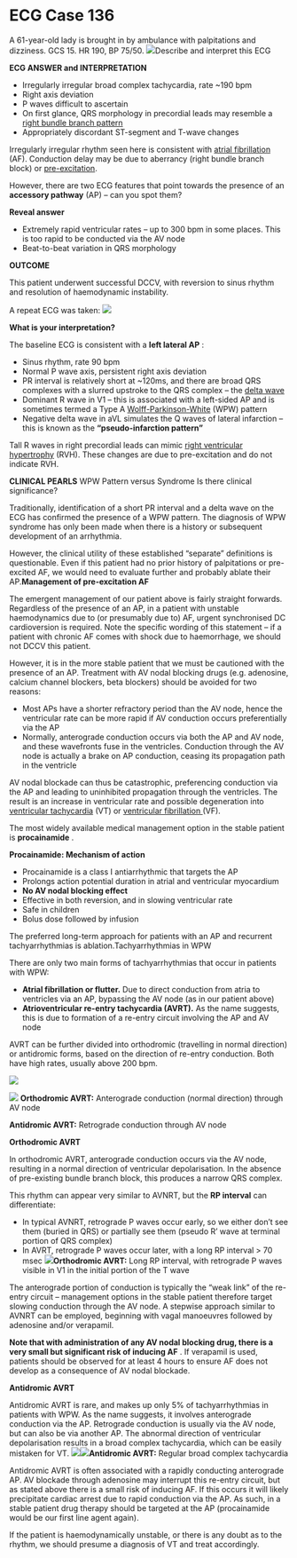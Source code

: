 # ECG Case 136


A 61-year-old lady is brought in by ambulance with palpitations and dizziness. GCS 15. HR 190, BP 75/50.
![](https://litfl.com/wp-content/uploads/2021/11/ECG-Case-136-1.png)Describe and interpret this ECG

**ECG ANSWER and INTERPRETATION** 

- Irregularly irregular broad complex tachycardia, rate ~190 bpm
- Right axis deviation
- P waves difficult to ascertain
- On first glance, QRS morphology in precordial leads may resemble a [right bundle branch pattern](https://litfl.com/right-bundle-branch-block-rbbb-ecg-library/)
- Appropriately discordant ST-segment and T-wave changes


Irregularly irregular rhythm seen here is consistent with [atrial fibrillation](https://litfl.com/atrial-fibrillation-ecg-library/) (AF). Conduction delay may be due to aberrancy (right bundle branch block) or [pre-excitation](https://litfl.com/pre-excitation-syndromes-ecg-library/).


However, there are two ECG features that point towards the presence of an **accessory pathway**  (AP) – can you spot them?

**Reveal answer** 

- Extremely rapid ventricular rates – up to 300 bpm in some places. This is too rapid to be conducted via the AV node
- Beat-to-beat variation in QRS morphology

**OUTCOME** 


This patient underwent successful DCCV, with reversion to sinus rhythm and resolution of haemodynamic instability.


A repeat ECG was taken:
![](https://litfl.com/wp-content/uploads/2021/11/ECG-Case-136-2.1.png)

**What is your interpretation?** 


The baseline ECG is consistent with a **left lateral AP** :

- Sinus rhythm, rate 90 bpm
- Normal P wave axis, persistent right axis deviation
- PR interval is relatively short at ~120ms, and there are broad QRS complexes with a slurred upstroke to the QRS complex – the [delta wave](https://litfl.com/delta-wave-ecg-library/)
- Dominant R wave in V1 – this is associated with a left-sided AP and is sometimes termed a Type A [Wolff-Parkinson-White](https://litfl.com/pre-excitation-syndromes-ecg-library/) (WPW) pattern
- Negative delta wave in aVL simulates the Q waves of lateral infarction – this is known as the **“pseudo-infarction pattern”** 


Tall R waves in right precordial leads can mimic [right ventricular hypertrophy](https://litfl.com/right-ventricular-hypertrophy-rvh-ecg-library/) (RVH). These changes are due to pre-excitation and do not indicate RVH.

**CLINICAL PEARLS** WPW Pattern versus Syndrome
Is there clinical significance?


Traditionally, identification of a short PR interval and a delta wave on the ECG has confirmed the presence of a WPW pattern. The diagnosis of WPW syndrome has only been made when there is a history or subsequent development of an arrhythmia.


However, the clinical utility of these established “separate” definitions is questionable. Even if this patient had no prior history of palpitations or pre-excited AF, we would need to evaluate further and probably ablate their AP.**Management of pre-excitation AF** 


The emergent management of our patient above is fairly straight forwards. Regardless of the presence of an AP, in a patient with unstable haemodynamics due to (or presumably due to) AF, urgent synchronised DC cardioversion is required. Note the specific wording of this statement – if a patient with chronic AF comes with shock due to haemorrhage, we should not DCCV this patient.


However, it is in the more stable patient that we must be cautioned with the presence of an AP. Treatment with AV nodal blocking drugs (e.g. adenosine, calcium channel blockers, beta blockers) should be avoided for two reasons:

- Most APs have a shorter refractory period than the AV node, hence the ventricular rate can be more rapid if AV conduction occurs preferentially via the AP
- Normally, anterograde conduction occurs via both the AP and AV node, and these wavefronts fuse in the ventricles. Conduction through the AV node is actually a brake on AP conduction, ceasing its propagation path in the ventricle


AV nodal blockade can thus be catastrophic, preferencing conduction via the AP and leading to uninhibited propagation through the ventricles. The result is an increase in ventricular rate and possible degeneration into [ventricular tachycardia](https://litfl.com/ventricular-tachycardia-monomorphic-ecg-library/) (VT) or [ventricular fibrillation ](https://litfl.com/ventricular-fibrillation-vf-ecg-library/)(VF).


The most widely available medical management option in the stable patient is **procainamide** .

**Procainamide: Mechanism of action** 

- Procainamide is a class I antiarrhythmic that targets the AP
- Prolongs action potential duration in atrial and ventricular myocardium
- **No AV nodal blocking effect** 
- Effective in both reversion, and in slowing ventricular rate
- Safe in children
- Bolus dose followed by infusion


The preferred long-term approach for patients with an AP and recurrent tachyarrhythmias is ablation.Tachyarrhythmias in WPW


There are only two main forms of tachyarrhythmias that occur in patients with WPW:

- **Atrial fibrillation or flutter.**  Due to direct conduction from atria to ventricles via an AP, bypassing the AV node (as in our patient above)
- **Atrioventricular re-entry tachycardia (AVRT).**  As the name suggests, this is due to formation of a re-entry circuit involving the AP and AV node


AVRT can be further divided into orthodromic (travelling in normal direction) or antidromic forms, based on the direction of re-entry conduction. Both have high rates, usually above 200 bpm.

![](https://litfl.com/wp-content/uploads/2018/08/orthodromic-antidromic-atrioventricular-re-entrant-tachycardia.png)

![](https://litfl.com/wp-content/uploads/2018/08/orthodromic-antidromic-atrioventricular-re-entrant-tachycardia.png)
**Orthodromic AVRT:**  Anterograde conduction (normal direction) through AV node

**Antidromic AVRT:**  Retrograde conduction through AV node



**Orthodromic AVRT** 


In orthodromic AVRT, anterograde conduction occurs via the AV node, resulting in a normal direction of ventricular depolarisation. In the absence of pre-existing bundle branch block, this produces a narrow QRS complex.


This rhythm can appear very similar to AVNRT, but the **RP interval**  can differentiate:

- In typical AVNRT, retrograde P waves occur early, so we either don’t see them (buried in QRS) or partially see them (pseudo R’ wave at terminal portion of QRS complex)
- In AVRT, retrograde P waves occur later, with a long RP interval > 70 msec
![](https://litfl.com/wp-content/uploads/2018/08/Orthodromic-AVRT-1.jpg)**Orthodromic AVRT:**  Long RP interval, with retrograde P waves visible in V1 in the initial portion of the T wave


The anterograde portion of conduction is typically the “weak link” of the re-entry circuit – management options in the stable patient therefore target slowing conduction through the AV node. A stepwise approach similar to AVNRT can be employed, beginning with vagal manoeuvres followed by adenosine and/or verapamil.



**Note that with administration of any AV nodal blocking drug, there is a very small but significant risk of inducing AF** . If verapamil is used, patients should be observed for at least 4 hours to ensure AF does not develop as a consequence of AV nodal blockade.



**Antidromic AVRT** 


Antidromic AVRT is rare, and makes up only 5% of tachyarrhythmias in patients with WPW. As the name suggests, it involves anterograde conduction via the AP. Retrograde conduction is usually via the AV node, but can also be via another AP. The abnormal direction of ventricular depolarisation results in a broad complex tachycardia, which can be easily mistaken for VT.
![](https://litfl.com/wp-content/uploads/2018/08/ECG-WPW-AVRT-15-year-old-2-2.jpg)![](https://litfl.com/wp-content/uploads/2018/08/ECG-WPW-AVRT-15-year-old-2-2.jpg)**Antidromic AVRT:**  Regular broad complex tachycardia


Antidromic AVRT is often associated with a rapidly conducting anterograde AP. AV blockade through adenosine may interrupt this re-entry circuit, but as stated above there is a small risk of inducing AF. If this occurs it will likely precipitate cardiac arrest due to rapid conduction via the AP. As such, in a stable patient drug therapy should be targeted at the AP (procainamide would be our first line agent again).


If the patient is haemodynamically unstable, or there is any doubt as to the rhythm, we should presume a diagnosis of VT and treat accordingly.

